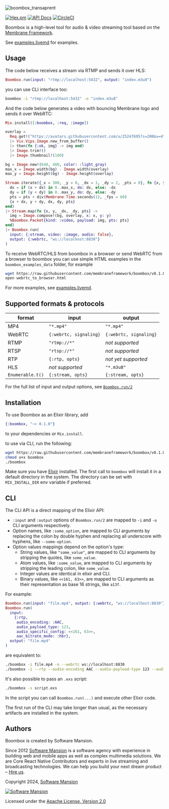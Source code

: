 ![boombox_transaprent](https://github.com/user-attachments/assets/1c5f25a2-cc27-4349-ae72-91315d43d6a1)

[![Hex.pm](https://img.shields.io/hexpm/v/boombox.svg)](https://hex.pm/packages/boombox)
[![API Docs](https://img.shields.io/badge/api-docs-yellow.svg?style=flat)](https://hexdocs.pm/boombox)
[![CircleCI](https://circleci.com/gh/membraneframework/boombox.svg?style=svg)](https://circleci.com/gh/membraneframework/boombox)

Boombox is a high-level tool for audio & video streaming tool based on the [Membrane Framework](https://membrane.stream).

See [examples.livemd](examples.livemd) for examples.

## Usage

The code below receives a stream via RTMP and sends it over HLS:

```elixir
Boombox.run(input: "rtmp://localhost:5432", output: "index.m3u8")
```

you can use CLI interface too:

```sh
boombox -i "rtmp://localhost:5432" -o "index.m3u8"
```

And the code below generates a video with bouncing Membrane logo and sends it over WebRTC:

```elixir
Mix.install([:boombox, :req, :image])

overlay =
  Req.get!("https://avatars.githubusercontent.com/u/25247695?s=200&v=4").body
  |> Vix.Vips.Image.new_from_buffer()
  |> then(fn {:ok, img} -> img end)
  |> Image.trim!()
  |> Image.thumbnail!(100)

bg = Image.new!(640, 480, color: :light_gray)
max_x = Image.width(bg) - Image.width(overlay)
max_y = Image.height(bg) - Image.height(overlay)

Stream.iterate({_x = 300, _y = 0, _dx = 1, _dy = 2, _pts = 0}, fn {x, y, dx, dy, pts} ->
  dx = if (x + dx) in 0..max_x, do: dx, else: -dx
  dy = if (y + dy) in 0..max_y, do: dy, else: -dy
  pts = pts + div(Membrane.Time.seconds(1), _fps = 60)
  {x + dx, y + dy, dx, dy, pts}
end)
|> Stream.map(fn {x, y, _dx, _dy, pts} ->
  img = Image.compose!(bg, overlay, x: x, y: y)
  %Boombox.Packet{kind: :video, payload: img, pts: pts}
end)
|> Boombox.run(
  input: {:stream, video: :image, audio: false},
  output: {:webrtc, "ws://localhost:8830"}
)
```

To receive WebRTC/HLS from boombox in a browser or send WebRTC from a browser to boombox
you can use simple HTML examples in the `boombox_examples_data` folder, for example

```sh
wget https://raw.githubusercontent.com/membraneframework/boombox/v0.1.0/boombox_examples_data/webrtc_to_browser.html
open webrtc_to_browser.html
```

For more examples, see [examples.livemd](examples.livemd).

## Supported formats & protocols

| format | input | output |
|---|---|---|
| MP4 | `"*.mp4"` | `"*.mp4"` |
| WebRTC | `{:webrtc, signaling}` | `{:webrtc, signaling}` |
| RTMP | `"rtmp://*"` | _not supported_ |
| RTSP | `"rtsp://*"` | _not supported_ |
| RTP | `{:rtp, opts}` | _not yet supported_ |
| HLS | _not supported_ | `"*.m3u8"` |
| `Enumerable.t()` | `{:stream, opts}` | `{:stream, opts}` |

For the full list of input and output options, see [`Boombox.run/2`](https://hexdocs.pm/boombox/Boombox.html#run/2)

## Installation

To use Boombox as an Elixir library, add

```elixir
{:boombox, "~> 0.1.0"}
```

to your dependencies or `Mix.install`.

to use via CLI, run the following:

```sh
wget https://raw.githubusercontent.com/membraneframework/boombox/v0.1.0/bin/boombox
chmod u+x boombox
./boombox
```

Make sure you have [Elixir](https://elixir-lang.org/) installed. The first call to `boombox` will install it in a default directory in the system. The directory can be set with `MIX_INSTALL_DIR` env variable if preferred.

## CLI

The CLI API is a direct mapping of the Elixir API:
  * `:input` and `:output` options of `Boombox.run/2` are mapped to `-i` and `-o` CLI
  arguments respectively.
  * Option names, like `:some_option`, are mapped to CLI arguments by replacing the colon by double hyphen and replacing all underscore with hyphens, like `--some-option`.
  * Option values mappings depend on the option's type:
    - String values, like `"some_value"`, are mapped to CLI arguments by stripping the quotes, like `some_value`.
    - Atom values, like `:some_value`, are mapped to CLI arguments by stripping the leading colon, like `some_value`.
    - Integer values are identical in elixir and CLI.
    - Binary values, like `<<161, 63>>`, are mapped to CLI arguments as their representation as base 16 strings, like `a13f`.

For example:

```elixir
Boombox.run(input: "file.mp4", output: {:webrtc, "ws://localhost:8830"})
Boombox.run(
  input:
    {:rtp,
     audio_encoding: :AAC,
     audio_payload_type: 123,
     audio_specific_config: <<161, 63>>,
     aac_bitrate_mode: :hbr},
  output: "file.mp4"
)
```

are equivalent to:

```sh
./boombox -i file.mp4 -o --webrtc ws://localhost:8830
./boombox -i --rtp --audio-encoding AAC --audio-payload-type 123 --audio-specific-config a13f --aac-bitrate-mode hbr -o file.mp4
```

It's also possible to pass an `.exs` script:

```sh
./boombox -s script.exs
```

In the script you can call `Boombox.run(...)` and execute other Elixir code.

The first run of the CLI may take longer than usual, as the necessary artifacts are installed in the system.

## Authors

Boombox is created by Software Mansion.

Since 2012 [Software Mansion](https://swmansion.com/?utm_source=git&utm_medium=readme&utm_campaign=boombox) is a software agency with experience in building web and mobile apps as well as complex multimedia solutions. We are Core React Native Contributors and experts in live streaming and broadcasting technologies. We can help you build your next dream product – [Hire us](https://swmansion.com/contact/projects).

Copyright 2024, [Software Mansion](https://swmansion.com/?utm_source=git&utm_medium=readme&utm_campaign=boombox)

[![Software Mansion](https://logo.swmansion.com/logo?color=white&variant=desktop&width=200&tag=membrane-github)](https://swmansion.com/?utm_source=git&utm_medium=readme&utm_campaign=boombox)

Licensed under the [Apache License, Version 2.0](LICENSE)
